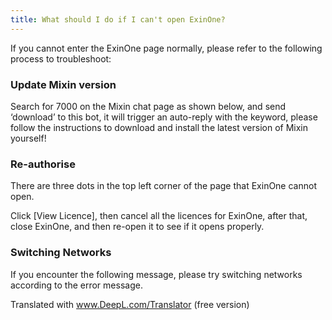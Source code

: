 ```yaml
---
title: What should I do if I can't open ExinOne?
---
```


If you cannot enter the ExinOne page normally, please refer to the following process to troubleshoot:

### Update Mixin version
Search for 7000 on the Mixin chat page as shown below, and send ‘download’ to this bot, it will trigger an auto-reply with the keyword, please follow the instructions to download and install the latest version of Mixin yourself!


### Re-authorise

There are three dots in the top left corner of the page that ExinOne cannot open.


Click [View Licence], then cancel all the licences for ExinOne, after that, close ExinOne, and then re-open it to see if it opens properly.

### Switching Networks
If you encounter the following message, please try switching networks according to the error message.

Translated with www.DeepL.com/Translator (free version)